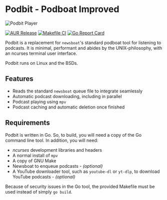 # Podbit - **Podboat Improved**

![Podbit Player](https://www.ethanjmarshall.co.uk/wp-content/uploads/2022/04/screenshot-220408-2219-04.png)

[![AUR Release](https://img.shields.io/aur/version/podbit?color=1793d1&label=podbit&logo=arch-linux)](https://aur.archlinux.org/packages/podbit/)
[![Makefile CI](https://github.com/ethanv2/podbit/actions/workflows/makefile.yml/badge.svg)](https://github.com/ethanv2/podbit/actions/workflows/makefile.yml)
[![Go Report Card](https://goreportcard.com/badge/github.com/ethanv2/podbit)](https://goreportcard.com/report/github.com/ethanv2/podbit)

Podbit is a replacement for ``newsboat``'s standard podboat tool for listening to podcasts. It is minimal, performant and abides by the UNIX-philosophy, with an ncurses terminal user interface.

Podbit runs on Linux and the BSDs.

## Features

* Reads the standard ``newsboat`` queue file to integrate seamlessly
* Automatic podcast downloading, including in parallel
* Podcast playing using ``mpv``
* Podcast caching and automatic deletion once finished

## Requirements

Podbit is written in Go. So, to build, you will need a copy of the Go command line tool. In addition, you will need:

* *ncurses* development libraries and headers
* A normal install of ``mpv``
* A copy of GNU Make
* Newsboat to enqueue podcasts - *(optional)*
* A YouTube downloader tool, such as ``youtube-dl`` or ``yt-dlp``, to download YouTube podcasts - *(optional)*

Because of security issues in the Go tool, the provided Makefile must be used instead of simply ``go build``.
